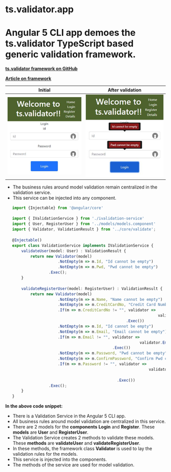 # ts.validator.app

# Angular 5 CLI app demoes the ts.validator TypeScript based generic validation framework.

[**ts.validator framework on GitHub**](https://github.com/VeritasSoftware/ts.validator)

[**Article on framework**](https://www.c-sharpcorner.com/article/ts-validator-typescript-based-generic-validation-framework/)

Initial       | After validation
------------- | ----------------
![Login initial](https://github.com/VeritasSoftware/ts.validator.app/blob/master/src/Login_1.jpg)|![Login validation](https://github.com/VeritasSoftware/ts.validator.app/blob/master/src/Login_2.jpg)

*   The business rules around model validation remain centralized in the validation service.
*   This service can be injected into any component. 

 ```typescript
    import {Injectable} from '@angular/core'

    import { IValidationService } from './ivalidation-service'
    import { User, RegisterUser } from '../models/models.component'
    import { Validator, ValidationResult } from '../core/validate';

    @Injectable()
    export class ValidationService implements IValidationService {
        validateUser(model: User) : ValidationResult {
            return new Validator(model)
                        .NotEmpty(m => m.Id, "Id cannot be empty")
                        .NotEmpty(m => m.Pwd, "Pwd cannot be empty")                                                         
                    .Exec();
        }                           

        validateRegisterUser(model: RegisterUser) : ValidationResult {
            return new Validator(model)
                        .NotEmpty(m => m.Name, "Name cannot be empty")
                        .NotEmpty(m => m.CreditCardNo, "Credit Card Number cannot be empty")
                        .If(m => m.CreditCardNo != "", validator => 
                                                                    validator.CreditCard(m => +m.CreditCardNo, "Credit Card Number is invalid", "CreditCardNo.Invalid")
                                                      .Exec())
                        .NotEmpty(m => m.Id, "Id cannot be empty")
                        .NotEmpty(m => m.Email, "Email cannot be empty")
                        .If(m => m.Email != "", validator =>
                                                            validator.Email(m => m.Email, "Email is invalid", "Email.Invalid")
                                                .Exec())
                        .NotEmpty(m => m.Password, "Pwd cannot be empty")
                        .NotEmpty(m => m.ConfirmPassword, "Confirm Pwd cannot be empty") 
                        .If(m => m.Password != "", validator => 
                                                                validator.Required(m => m.Password, (m, pwd) => pwd.length > 3, "Password length should be greater than 3", "Password.Length.GreaterThan3") 
                                                                         .Required(m => m.Password, (m, pwd) => pwd == m.ConfirmPassword, "Password and Confirm Password are not the same", "Password.ConfirmPassword.NotSame")
                                                  .Exec())                    
                    .Exec();
        }
    }
```

**In the above code snippet:**

*   There is a Validation Service in the Angular 5 CLI app.
*   All business rules around model validation are centralized in this service.
*   There are 2 models for the **components** **Login** and **Register**. These **models** are **User** and **RegisterUser**.
*   The Validation Service creates 2 methods to validate these models. These **methods** are **validateUser** and **validateRegisterUser**.
*   In these methods, the framework class **Validator** is used to lay the validation rules for the models.
*   This service is injected into the components.
*   The methods of the service are used for model validation.